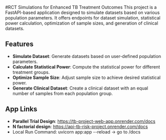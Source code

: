 #RCT Simulations for Enhanced TB Treatment Outcomes
This project is a FastAPI-based application designed to simulate datasets based on various population parameters. It offers endpoints for dataset simulation, statistical power calculation, optimization of sample sizes, and generation of clinical datasets.

## Features
- **Simulate Dataset**: Generate datasets based on user-defined population parameters.
- **Calculate Statistical Power**: Compute the statistical power for different treatment groups.
- **Optimize Sample Size**: Adjust sample size to achieve desired statistical power.
- **Generate Clinical Dataset**: Create a clinical dataset with an equal number of samples from each population group.

## App Links
- **Parallel Trial Design**: https://tb-project-web-app.onrender.com/docs
- **N factorial design**: https://api-tb-risk-project.onrender.com/docs
- Local Run Command: uvicorn app:app --reload -> go to /docs

